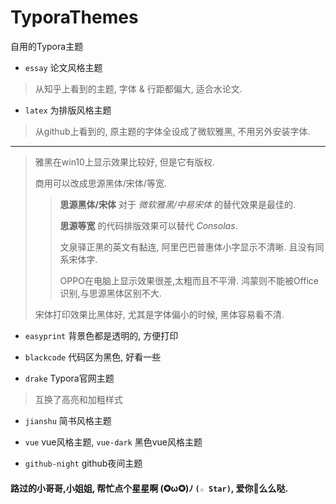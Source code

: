 # TyporaThemes
 自用的Typora主题

- `essay` 论文风格主题
> 从知乎上看到的主题, 字体 & 行距都偏大, 适合水论文.

- `latex` 为排版风格主题
> 从github上看到的, 原主题的字体全设成了微软雅黑, 不用另外安装字体.
---
> 雅黑在win10上显示效果比较好, 但是它有版权.
>
> 商用可以改成思源黑体/宋体/等宽.
>
> > **思源黑体/宋体** 对于 *微软雅黑/中易宋体* 的替代效果是最佳的.
> >
> > **思源等宽** 的代码排版效果可以替代 *Consolas*.
> >
> > 文泉驿正黑的英文有黏连, 阿里巴巴普惠体小字显示不清晰. 且没有同系宋体字.
> >
> > OPPO在电脑上显示效果很差,太粗而且不平滑. 鸿蒙则不能被Office识别,与思源黑体区别不大.
>
> 宋体打印效果比黑体好, 尤其是字体偏小的时候, 黑体容易看不清.


- `easyprint` 背景色都是透明的, 方便打印

- `blackcode` 代码区为黑色, 好看一些

- `drake` Typora官网主题
> 互换了高亮和加粗样式

- `jianshu` 简书风格主题

- `vue` vue风格主题, `vue-dark` 黑色vue风格主题

- `github-night` github夜间主题

#### 路过的小哥哥,小姐姐, 帮忙点个星星啊 (✪ω✪)ﾉ  **`(☆ Star)`**, 爱你💖么么哒.
